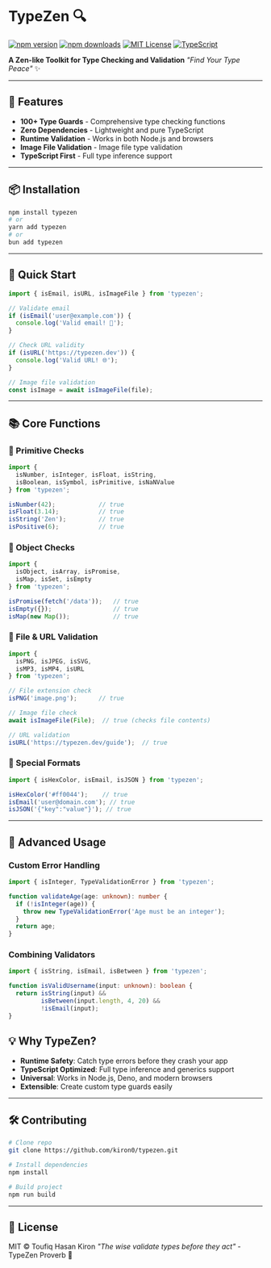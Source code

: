 # TypeZen 🔍

[![npm version](https://img.shields.io/npm/v/typezen.svg?style=flat-square)](https://www.npmjs.com/package/typezen)
[![npm downloads](https://img.shields.io/npm/dm/typezen.svg?style=flat-square)](https://www.npmjs.com/package/typezen)
[![MIT License](https://img.shields.io/badge/license-MIT-blue.svg?style=flat-square)](LICENSE)
[![TypeScript](https://img.shields.io/badge/%3C%2F%3E-TypeScript-%230074c1.svg?style=flat-square)](https://www.typescriptlang.org/)

**A Zen-like Toolkit for Type Checking and Validation**
*"Find Your Type Peace"* ✨

---

## 🌟 Features

- **100+ Type Guards** - Comprehensive type checking functions
- **Zero Dependencies** - Lightweight and pure TypeScript
- **Runtime Validation** - Works in both Node.js and browsers
- **Image File Validation** - Image file type validation
- **TypeScript First** - Full type inference support

---

## 📦 Installation

```bash
npm install typezen
# or
yarn add typezen
# or
bun add typezen
```

---

## 🚀 Quick Start

```typescript
import { isEmail, isURL, isImageFile } from 'typezen';

// Validate email
if (isEmail('user@example.com')) {
  console.log('Valid email! 📧');
}

// Check URL validity
if (isURL('https://typezen.dev')) {
  console.log('Valid URL! 🌐');
}

// Image file validation
const isImage = await isImageFile(file);
```

---

## 📚 Core Functions

### 🔢 Primitive Checks
```typescript
import {
  isNumber, isInteger, isFloat, isString,
  isBoolean, isSymbol, isPrimitive, isNaNValue
} from 'typezen';

isNumber(42);            // true
isFloat(3.14);           // true
isString('Zen');         // true
isPositive(6);           // true
```

### 🧰 Object Checks
```typescript
import {
  isObject, isArray, isPromise,
  isMap, isSet, isEmpty
} from 'typezen';

isPromise(fetch('/data'));   // true
isEmpty({});                 // true
isMap(new Map());            // true
```

### 📂 File & URL Validation
```typescript
import {
  isPNG, isJPEG, isSVG,
  isMP3, isMP4, isURL
} from 'typezen';

// File extension check
isPNG('image.png');      // true

// Image file check
await isImageFile(File);  // true (checks file contents)

// URL validation
isURL('https://typezen.dev/guide');  // true
```

### 🎨 Special Formats
```typescript
import { isHexColor, isEmail, isJSON } from 'typezen';

isHexColor('#ff0044');    // true
isEmail('user@domain.com'); // true
isJSON('{"key":"value"}'); // true
```

---

## 🧠 Advanced Usage

### Custom Error Handling
```typescript
import { isInteger, TypeValidationError } from 'typezen';

function validateAge(age: unknown): number {
  if (!isInteger(age)) {
    throw new TypeValidationError('Age must be an integer');
  }
  return age;
}
```

### Combining Validators
```typescript
import { isString, isEmail, isBetween } from 'typezen';

function isValidUsername(input: unknown): boolean {
  return isString(input) &&
         isBetween(input.length, 4, 20) &&
         !isEmail(input);
}
```

## 💡 Why TypeZen?

- **Runtime Safety**: Catch type errors before they crash your app
- **TypeScript Optimized**: Full type inference and generics support
- **Universal**: Works in Node.js, Deno, and modern browsers
- **Extensible**: Create custom type guards easily

---

## 🛠️ Contributing

```bash
# Clone repo
git clone https://github.com/kiron0/typezen.git

# Install dependencies
npm install

# Build project
npm run build
```

---

## 📜 License

MIT © Toufiq Hasan Kiron
*"The wise validate types before they act"* - TypeZen Proverb 🎋
